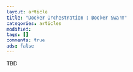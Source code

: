 ```yaml
---
layout: article
title: "Docker Orchestration : Docker Swarm"
categories: articles
modified: 
tags: []
comments: true
ads: false
---
```


TBD
